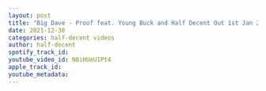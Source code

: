 ```yaml
---
layout: post
title: "Big Dave - Proof feat. Young Buck and Half Decent Out 1st Jan 2022 #hiphop #rap #youngbuck #gunit"
date: 2021-12-30
categories: half-decent videos
author: half-decent
spotify_track_id: 
youtube_video_id: N8iHUeU1Pt4
apple_track_id: 
youtube_metadata: 
---
```


